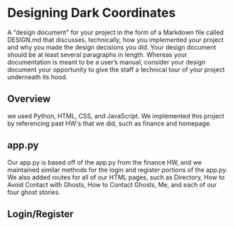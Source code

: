 # Designing Dark Coordinates
A “design document” for your project in the form of a Markdown file called DESIGN.md that discusses, technically, how you implemented your project and why you made the design decisions you did. Your design document should be at least several paragraphs in length. Whereas your documentation is meant to be a user’s manual, consider your design document your opportunity to give the staff a technical tour of your project underneath its hood.
## Overview
we used Python, HTML, CSS, and JavaScript. We implemented this project by referencing past HW's that we did, such as finance and homepage.  

## app.py
Our app.py is based off of the app.py from the finance HW, and we maintained similar methods for the login and register portions of the app.py. We also added routes for all of our HTML pages, such as Directory, How to Avoid Contact with Ghosts, How to Contact Ghosts, Me, and each of our four ghost stories. 

## Login/Register
